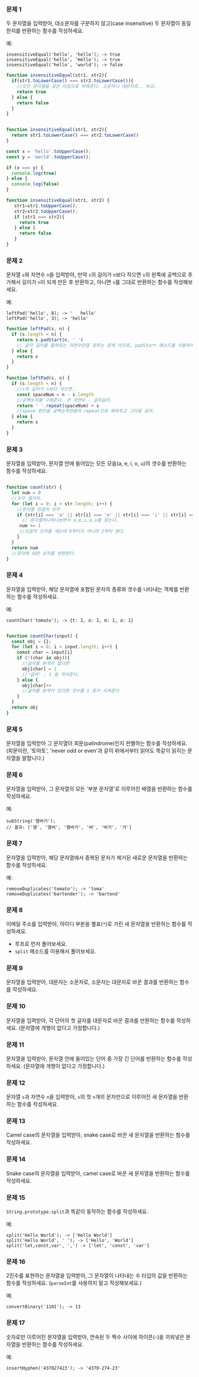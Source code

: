 ### 문제 1

두 문자열을 입력받아, 대소문자를 구분하지 않고(case insensitive) 두 문자열이 동일한지를 반환하는 함수를 작성하세요.

예:
```
insensitiveEqual('hello', 'hello'); -> true
insensitiveEqual('hello', 'Hello'); -> true
insensitiveEqual('hello', 'world'); -> false
```
```js
function insensitiveEqual(str1, str2){
  if(str1.toLowerCase() === str2.toLowerCase()){
    //모든 문자열을 같은 타입으로 바꿔준다. 소문자나 대문자로.. 비교.
    return true
  } else {
    return false
  }
}
```

```js

function insensitiveEqual(str1, str2){
  return str1.toLowerCase() === str2.toLowerCase()
}
```

```js
const x = 'hello'.toUpperCase();
const y = 'world'.toUpperCase();

if (x === y) {
  console.log(true)
} else {
  console.log(false)
}

function insensitiveEqual(str1, str2) {
   str1=str1.toUpperCase();
   str2=str2.toUpperCase();
   if (str1 === str2){
     return true
   } else {
     return false
   }
}
```


### 문제 2

문자열 `s`와 자연수 `n`을 입력받아, 만약 `s`의 길이가 `n`보다 작으면 `s`의 왼쪽에 공백으로 추가해서 길이가 `n`이 되게 만든 후 반환하고, 아니면 `s`를 그대로 반환하는 함수를 작성해보세요.

예:
```
leftPad('hello', 8); -> '   hello'
leftPad('hello', 3); -> 'hello'
```


```js
function leftPad(s, n) {
  if (s.length < n) {
    return s.padStart(n, ' ')
    // 글자 길이를 출력되는 자연수만큼 맞추는 문제 이므로, padStart 메소드를 이용하여 왼쪽에 자연수를 넣어주고, 오른쪽에 공백 넣어준다.
  } else {
    return s
  }
}
```

```js
function leftPad(s, n) {
  if (s.length < n) {
    //s의 길이가 n보다 작으면..
    const spaceNum = n - s.length
    //공백숫자를 구해준다. 큰 자연수 - 글자길이.
    return ' '.repeat(spaceNum) + s
    //space 한칸을 공백숫자만큼의 repeat으로 채워주고 그다음 글자.
  } else {
    return s
  }
}
```

### 문제 3

문자열을 입력받아, 문자열 안에 들어있는 모든 모음(a, e, i, o, u)의 갯수를 반환하는 함수를 작성하세요.

```js

function count(str) {
  let num = 0
  //숫자 셀거야.
  for (let i = 0; i < str.length; i++) {
    //문자열 만큼의 숫자
    if (str[i] === 'a' || str[i] === 'e' || str[i] === 'i' || str[i] === 'o' || str[i] === 'u') {
      // 문자열하나하나보면서 a,e,i,o,u를 찾는다.
     num += 1
     //모음의 숫자를 세는데 0부터가 아니라 1부터 센다.
    }
  }
  return num
  //문자에 대한 숫자를 반환한다.
}

```



### 문제 4

문자열을 입력받아, 해당 문자열에 포함된 문자의 종류와 갯수를 나타내는 객체를 반환하는 함수를 작성하세요.

예:
```
countChar('tomato'); -> {t: 2, o: 2, m: 1, a: 1}
```

```js

function countChar(input) {
  const obj = {};
  for (let i = 0; i < input.length; i++) {
    const char = input[i]
    if (!(char in obj)){
      //글자를 본적이 없다면
      obj[char] = 1
      //"글자" : 1 을 적어준다.
    } else {
      obj[char]++
      //글자를 본적이 있다면 갯수를 1 증가 시켜준다.
    }
  }
  return obj
}
```


### 문제 5

문자열을 입력받아 그 문자열이 회문(palindrome)인지 판별하는 함수를 작성하세요. (회문이란, '토마토', 'never odd or even'과 같이 뒤에서부터 읽어도 똑같이 읽히는 문자열을 말합니다.)

### 문제 6

문자열을 입력받아, 그 문자열의 모든 '부분 문자열'로 이루어진 배열을 반환하는 함수를 작성하세요.

예:
```
subString('햄버거');
// 결과: ['햄', '햄버', '햄버거', '버', '버거', '거']
```

### 문제 7

문자열을 입력받아, 해당 문자열에서 중복된 문자가 제거된 새로운 문자열을 반환하는 함수를 작성하세요.

예:
```
removeDuplicates('tomato'); -> 'toma'
removeDuplicates('bartender'); -> 'bartend'
```

### 문제 8

이메일 주소를 입력받아, 아이디 부분을 별표(`*`)로 가린 새 문자열을 반환하는 함수를 작성하세요.

- 루프로 먼저 풀어보세요.
- `split` 메소드를 이용해서 풀어보세요.

### 문제 9

문자열을 입력받아, 대문자는 소문자로, 소문자는 대문자로 바꾼 결과를 반환하는 함수를 작성하세요.

### 문제 10

문자열을 입력받아, 각 단어의 첫 글자를 대문자로 바꾼 결과를 반환하는 함수를 작성하세요. (문자열에 개행이 없다고 가정합니다.)

### 문제 11

문자열을 입력받아, 문자열 안에 들어있는 단어 중 가장 긴 단어를 반환하는 함수를 작성하세요. (문자열에 개행이 없다고 가정합니다.)

### 문제 12

문자열 `s`과 자연수 `n`을 입력받아, `s`의 첫 `n`개의 문자만으로 이루어진 새 문자열을 반환하는 함수를 작성하세요.

### 문제 13

Camel case의 문자열을 입력받아, snake case로 바꾼 새 문자열을 반환하는 함수를 작성하세요.

### 문제 14

Snake case의 문자열을 입력받아, camel case로 바꾼 새 문자열을 반환하는 함수를 작성하세요.

### 문제 15

`String.prototype.split`과 똑같이 동작하는 함수를 작성하세요.

예:
```
split('Hello World'); -> ['Hello World']
split('Hello World', ' '); -> ['Hello', 'World']
split('let,const,var', ',') -> ['let', 'const', 'var']
```

### 문제 16

2진수를 표현하는 문자열을 입력받아, 그 문자열이 나타내는 수 타입의 값을 반환하는 함수를 작성하세요. (`parseInt`를 사용하지 말고 작성해보세요.)

예:
```
convertBinary('1101'); -> 13
```

### 문제 17

숫자로만 이루어진 문자열을 입력받아, 연속된 두 짝수 사이에 하이픈(-)을 끼워넣은 문자열을 반환하는 함수를 작성하세요.

예:
```
insertHyphen('437027423'); -> '4370-274-23'
```
